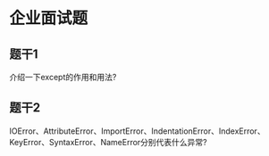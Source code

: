 # 企业面试题

## 题干1

介绍一下except的作用和用法?



## 题干2

IOError、AttributeError、ImportError、IndentationError、IndexError、KeyError、SyntaxError、NameError分别代表什么异常?

